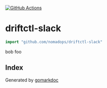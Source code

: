 <!-- Code generated by gomarkdoc. DO NOT EDIT -->

[![GitHub Actions](https://github.com/nomadops/driftctl-slack/actions/workflows/ci.yml/badge.svg?branch=main)](https://github.com/nomadops/driftctl-slack/actions/workflows/ci.yml)


# driftctl\-slack

```go
import "github.com/nomadops/driftctl-slack"
```

bob foo

## Index





Generated by [gomarkdoc](<https://github.com/princjef/gomarkdoc>)
